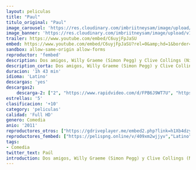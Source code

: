 ```yaml
---
layout: peliculas
title: "Paul"
titulo_original: "Paul"
image_carousel: 'https://res.cloudinary.com/imbriitneysam/image/upload/v1543625119/paul-poster-min.jpg'
image_banner: 'https://res.cloudinary.com/imbriitneysam/image/upload/v1543625120/paul-banner-min.jpg'
trailer: https://www.youtube.com/embed/C6uyjFpJaSU
embed: https://www.youtube.com/embed/C6uyjFpJaSU?rel=0&amp;hd=1&border=0&wmode=opaque&enablejsapi=1&modestbranding=1&controls=1&showinfo=1
sandbox: allow-same-origin allow-forms
reproductor: 'fembed'
description: Dos amigos, Willy Graeme (Simon Pegg) y Clive Collings (Nick Frost), inadaptados y amantes de la ciencia-ficción, viajan a una feria de cómics. Es entonces cuando en el camino se cruza con ellos Paul, un extraterrestre fugado del Área 51, que decide montarse en el primer vehículo con el que se cruza. El alienígena llevaba sesenta años aislado en la base militar, y es por esto por lo que el FBI los perseguirá sin cuartel.
description_corta: Dos amigos, Willy Graeme (Simon Pegg) y Clive Collings (Nick Frost), inadaptados y amantes de la ciencia-ficción, viajan a una feria de cómics. Es entonces cuando en el camino se cruza con ellos Paul, un extraterrestre fugado del..
duracion: '1h 43 min'
idioma: 'Latino'
descargas: 'yes'
descargas2:
    descarga-2: ["2", "https://www.rapidvideo.com/d/FPB6J9WT7U", "https://www.google.com/s2/favicons?domain=www.rapidvideo.com","RapidVideo","https://res.cloudinary.com/imbriitneysam/image/upload/v1541473684/mexico.png", "Latino", "Full HD"]
estrellas: '5'
clasificacion: '+10'
category: 'peliculas'
calidad: 'Full HD'
genero: Comedia
anio: '2011'
reproductores_otros: ["https://gdriveplayer.me/embed2.php?link=h1Xb4dzyJ3xD%252BT4YZ9365QaYWJ8JUJTfy6Iw5W4xt7RdCDl1QNTkMFoDzL05V0Bdok5VVuBACI1WVyXc1STByUUfkJj6iaQLw42DPIu2HYR6w%252FEmuKNszKvAVjQ7BDlf3HoIHiNLWl0Qz8oiggCQDUwgl44iPw7jgYi4%252BOyvXaTYE8MEECnSs07lAkSXcLDX9uUDiKK7UcfQJrVCbacXMn","Latino","https://www.zembed.to/public/dist/asteroid.html?id=fbf287a000b0306a1f49a9b48128ce98&title=Paul","Latino","https://movcloud.net/embed/ky-lbeVqV58-","Latino"]
reproductores_fembed: ["https://pelispng.online/v/409xm2wjjyv","Latino"]
tags:
- Comedia
twitter_text: Paúl
introduction: Dos amigos, Willy Graeme (Simon Pegg) y Clive Collings (Nick Frost), inadaptados y amantes de la ciencia-ficción, viajan a una feria de cómics. Es entonces cuando en el camino se cruza con ellos Paul, un extraterrestre fugado del..
---
```



 







